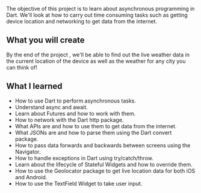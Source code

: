 The objective of this project is to learn about asynchronous programming in Dart. We'll look at how to carry out time consuming tasks such as getting device location and networking to get data from the internet. 


## What you will create

By the end of the project , we'll be able to find out the live weather data in the current location of the device as well as the weather for any city you can think of!



## What I learned

- How to use Dart to perform asynchronous tasks.
- Understand async and await.
- Learn about Futures and how to work with them.
- How to network with the Dart http package.
- What APIs are and how to use them to get data from the internet.
- What JSONs are and how to parse them using the Dart convert package.
- How to pass data forwards and backwards between screens using the Navigator.
- How to handle exceptions in Dart using try/catch/throw.
- Learn about the lifecycle of Stateful Widgets and how to override them.
- How to use the Geolocator package to get live location data for both iOS and Android.
- How to use the TextField Widget to take user input.
